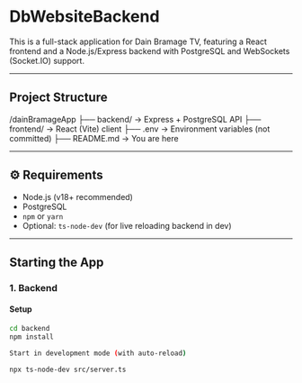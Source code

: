 # DbWebsiteBackend

This is a full-stack application for Dain Bramage TV, featuring a React frontend and a Node.js/Express backend with PostgreSQL and WebSockets (Socket.IO) support.

---

## Project Structure

/dainBramageApp
├── backend/ → Express + PostgreSQL API
├── frontend/ → React (Vite) client
├── .env → Environment variables (not committed)
├── README.md → You are here

---

## ⚙️ Requirements

- Node.js (v18+ recommended)
- PostgreSQL
- `npm` or `yarn`
- Optional: `ts-node-dev` (for live reloading backend in dev)

---

## Starting the App

### 1. Backend

#### Setup

```bash
cd backend
npm install

Start in development mode (with auto-reload)

npx ts-node-dev src/server.ts
